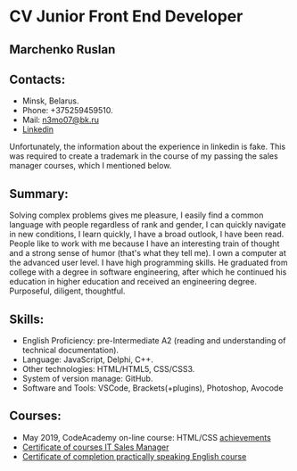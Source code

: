 # CV Junior Front End Developer

## Marchenko Ruslan

## Contacts:

* Minsk, Belarus.
* Phone: +375259459510.
* Mail: n3mo07@bk.ru
* [Linkedin](https://www.linkedin.com/in/ruslanmarchenko/)

Unfortunately, the information about the experience in linkedin is fake. This was required to create a trademark in the course of my passing the sales manager courses, which I mentioned below.

## Summary:

Solving complex problems gives me pleasure, I easily find a common language with people regardless of rank and gender, I can quickly navigate in new conditions, I learn quickly, I have a broad outlook, I have been read. People like to work with me because I have an interesting train of thought and a strong sense of humor (that's what they tell me). I own a computer at the advanced user level. I have high programming skills. He graduated from college with a degree in software engineering, after which he continued his education in higher education and received an engineering degree. Purposeful, diligent, thoughtful.

## Skills:

* English Proficiency: pre-Intermediate A2 (reading and understanding of technical documentation).
* Language: JavaScript, Delphi, C++.
* Other technologies: HTML/HTML5, CSS/CSS3.
* System of version manage: GitHub.
* Software and Tools: VSCode, Brackets(+plugins), Photoshop, Avocode

## Courses:

* May 2019, CodeAcademy on-line course: HTML/CSS [achievements](https://www.codecademy.com/users/MarchenkoRuslan/achievements)
* [Certificate of courses IT Sales Manager](https://www.dropbox.com/s/awje771k339kaza/H5M3VGNLi1Y.jpg?dl=0)
* [Certificate of completion practically speaking English course](https://www.dropbox.com/s/6it4wravf48dag3/GVwFNtlY5bs.jpg?dl=0)

